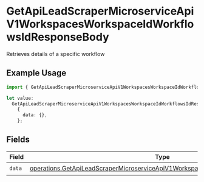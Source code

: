 # GetApiLeadScraperMicroserviceApiV1WorkspacesWorkspaceIdWorkflowsIdResponseBody

Retrieves details of a specific workflow

## Example Usage

```typescript
import { GetApiLeadScraperMicroserviceApiV1WorkspacesWorkspaceIdWorkflowsIdResponseBody } from "oppulence-backend-sdk/models/operations";

let value:
  GetApiLeadScraperMicroserviceApiV1WorkspacesWorkspaceIdWorkflowsIdResponseBody =
    {
      data: {},
    };
```

## Fields

| Field                                                                                                                                                                                  | Type                                                                                                                                                                                   | Required                                                                                                                                                                               | Description                                                                                                                                                                            |
| -------------------------------------------------------------------------------------------------------------------------------------------------------------------------------------- | -------------------------------------------------------------------------------------------------------------------------------------------------------------------------------------- | -------------------------------------------------------------------------------------------------------------------------------------------------------------------------------------- | -------------------------------------------------------------------------------------------------------------------------------------------------------------------------------------- |
| `data`                                                                                                                                                                                 | [operations.GetApiLeadScraperMicroserviceApiV1WorkspacesWorkspaceIdWorkflowsIdData](../../models/operations/getapileadscrapermicroserviceapiv1workspacesworkspaceidworkflowsiddata.md) | :heavy_check_mark:                                                                                                                                                                     | N/A                                                                                                                                                                                    |
